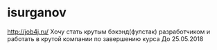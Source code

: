 # isurganov
http://job4j.ru/
Хочу стать крутым бэкэнд(фулстак) разработчиком и работать в крутой компании по завершению курса
До 25.05.2018 
